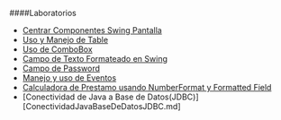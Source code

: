 ####Laboratorios
* [Centrar Componentes Swing Pantalla](CentrarComponentesSwingPantalla.md)
* [Uso y Manejo de Table](ComponenteJTable.md)
* [Uso de ComboBox](ComponenteJComboBox.md)
* [Campo de Texto Formateado en Swing](CampoTextoFormateadoSwing.md)
* [Campo de Password](CampoPasswordSwing.md)
* [Manejo y uso de Eventos](ManejoEventosSwing.md)
* [Calculadora de Prestamo usando NumberFormat y Formatted Field](CalculadoradePrestamoUsandoNumberFormatYFormattedField.md)
* [Conectividad de Java a Base  de Datos(JDBC)][ConectividadJavaBaseDeDatosJDBC.md]

 
